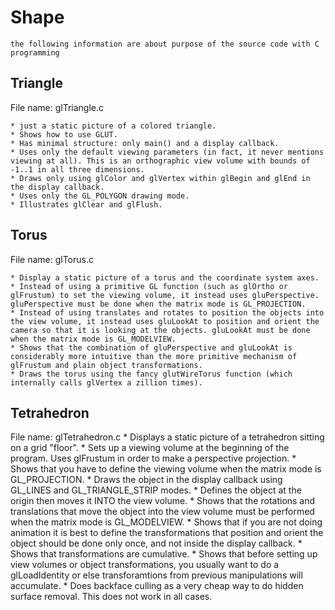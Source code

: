 # Shape #
	the following information are about purpose of the source code with C programming

## Triangle ##
File name: glTriangle.c

	* just a static picture of a colored triangle.
	* Shows how to use GLUT.
	* Has minimal structure: only main() and a display callback.
	* Uses only the default viewing parameters (in fact, it never mentions viewing at all). This is an orthographic view volume with bounds of -1..1 in all three dimensions.
	* Draws only using glColor and glVertex within glBegin and glEnd in the display callback.
	* Uses only the GL_POLYGON drawing mode.
	* Illustrates glClear and glFlush.

## Torus ##
File name: glTorus.c

	* Display a static picture of a torus and the coordinate system axes.
    * Instead of using a primitive GL function (such as glOrtho or glFrustum) to set the viewing volume, it instead uses gluPerspective. gluPerspective must be done when the matrix mode is GL_PROJECTION.
    * Instead of using translates and rotates to position the objects into the view volume, it instead uses gluLookAt to position and orient the camera so that it is looking at the objects. gluLookAt must be done when the matrix mode is GL_MODELVIEW.
    * Shows that the combination of gluPerspective and gluLookAt is considerably more intuitive than the more primitive mechanism of glFrustum and plain object transformations.
    * Draws the torus using the fancy glutWireTorus function (which internally calls glVertex a zillion times).

## Tetrahedron ##
File name: glTetrahedron.c
    *  Displays a static picture of a tetrahedron sitting on a grid "floor".
	* Sets up a viewing volume at the beginning of the program. Uses glFrustum in order to make a perspective projection.
	* Shows that you have to define the viewing volume when the matrix mode is GL_PROJECTION.
	* Draws the object in the display callback using GL_LINES and GL_TRIANGLE_STRIP modes.
	* Defines the object at the origin then moves it INTO the view volume.
	* Shows that the rotations and translations that move the object into the view volume must be performed when the matrix mode is GL_MODELVIEW.
	* Shows that if you are not doing animation it is best to define the transformations that position and orient the object should be done only once, and not inside the display callback.
	* Shows that transformations are cumulative.
	* Shows that before setting up view volumes or object transformations, you usually want to do a glLoadIdentity or else transforamtions from previous manipulations will accumulate.
	* Does backface culling as a very cheap way to do hidden surface removal. This does not work in all cases.